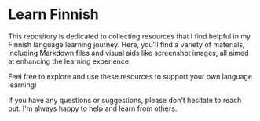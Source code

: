 # Learn Finnish

This repository is dedicated to collecting resources that I find helpful in my Finnish language learning journey. Here, you'll find a variety of materials, including Markdown files and visual aids like screenshot images, all aimed at enhancing the learning experience.

Feel free to explore and use these resources to support your own language learning!

If you have any questions or suggestions, please don't hesitate to reach out. I'm always happy to help and learn from others.
